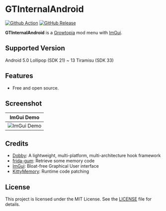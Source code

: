 # GTInternalAndroid

[![Github Action](https://img.shields.io/github/actions/workflow/status/ZTzTopia/GTInternalAndroid/android_ci.yml?branch=main&logo=github&logoColor=white)](https://github.com/ZTzTopia/GTInternalAndroid/actions?query=workflow%3AAndroid%20CI)
[![GitHub Release](https://img.shields.io/github/v/release/ZTzTopia/GTInternalAndroid.svg?color=orange&logo=docusign&logoColor=orange)](https://github.com/ZTzTopia/GTInternalAndroid/releases/latest)

**GTInternalAndroid** is a [Growtopia](https://www.growtopiagame.com/) mod menu with [ImGui](https://github.com/ocornut/imgui).

## Supported Version
Android 5.0 Lollipop (SDK 21) ~ 13 Tiramisu (SDK 33)

## Features
- Free and open source.

## Screenshot
|                  ImGui Demo                  |
|:--------------------------------------------:|
| ![ImGui Demo](https://i.imgur.com/GD2Jydt.png) |

[//]: # (## Build)

[//]: # (The following dependencies are required to build from source.)

[//]: # (- [Android Studio]&#40;https://developer.android.com/studio&#41;.)

[//]: # ()
[//]: # (The following steps are for building from source.)

[//]: # (1. First you need to clone the source code of this project. `git clone --recurse-submodules https://github.com/ZTzTopia/GLauncherAndroid.git`)

[//]: # (2. Then open it via [Android Studio]&#40;https://developer.android.com/studio&#41;.)

[//]: # (3. When you click the `▶ Run button`, it will be built and run automatically.)

[//]: # (> **Note**: Building this source from android will most likely work but I haven't tried it so feel free to experiment yourself :&#41;)

[//]: # (> )

[//]: # (> But you can try the tutorial I gave last year to build GTIntercherAndroid: [Build for Android]&#40;https://github.com/ZTzTopia/GTIntercherAndroid/wiki#build-for-android&#41;.)

## Credits
- [Dobby](https://github.com/jmpews/Dobby): A lightweight, multi-platform, multi-architecture hook framework
- [frida-gum](https://github.com/frida/frida-gum): Retrieve some memory code
- [ImGui](https://github.com/ocornut/imgui): Bloat-free Graphical User interface
- [KittyMemory](https://github.com/MJx0/KittyMemory): Runtime code patching

## License
This project is licensed under the MIT License. See the [LICENSE](https://github.com/ZTzTopia/GTLauncherAndroid/blob/main/LICENSE) file for details.

